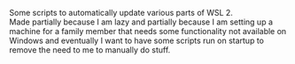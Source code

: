 Some scripts to automatically update various parts of WSL 2.  
Made partially because I am lazy and partially because I am setting up a machine for a family member that needs some functionality not available on Windows and eventually I want to have some scripts run on startup to remove the need to me to manually do stuff.
